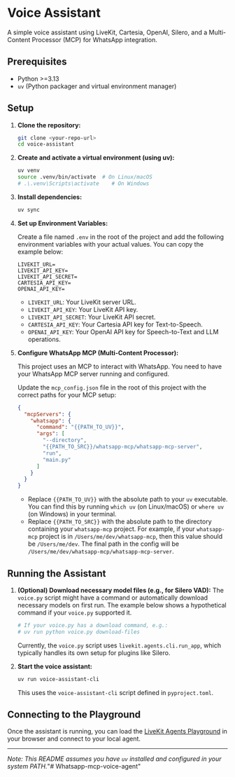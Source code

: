# Voice Assistant

A simple voice assistant using LiveKit, Cartesia, OpenAI, Silero, and a Multi-Content Processor (MCP) for WhatsApp integration.

## Prerequisites

- Python >=3.13
- `uv` (Python packager and virtual environment manager)

## Setup

1.  **Clone the repository:**
    ```bash
    git clone <your-repo-url>
    cd voice-assistant
    ```

2.  **Create and activate a virtual environment (using uv):**
    ```bash
    uv venv
    source .venv/bin/activate  # On Linux/macOS
    # .\.venv\Scripts\activate    # On Windows
    ```

3.  **Install dependencies:**
    ```bash
    uv sync
    ```

4.  **Set up Environment Variables:**

    Create a file named `.env` in the root of the project and add the following environment variables with your actual values.
    You can copy the example below:

    ```env
    LIVEKIT_URL=
    LIVEKIT_API_KEY=
    LIVEKIT_API_SECRET=
    CARTESIA_API_KEY=
    OPENAI_API_KEY=
    ```

    -   `LIVEKIT_URL`: Your LiveKit server URL.
    -   `LIVEKIT_API_KEY`: Your LiveKit API key.
    -   `LIVEKIT_API_SECRET`: Your LiveKit API secret.
    -   `CARTESIA_API_KEY`: Your Cartesia API key for Text-to-Speech.
    -   `OPENAI_API_KEY`: Your OpenAI API key for Speech-to-Text and LLM operations.

5.  **Configure WhatsApp MCP (Multi-Content Processor):**

    This project uses an MCP to interact with WhatsApp. You need to have your WhatsApp MCP server running and configured.

    Update the `mcp_config.json` file in the root of this project with the correct paths for your MCP setup:

    ```json
    {
      "mcpServers": {
        "whatsapp": {
          "command": "{{PATH_TO_UV}}",
          "args": [
            "--directory",
            "{{PATH_TO_SRC}}/whatsapp-mcp/whatsapp-mcp-server",
            "run",
            "main.py"
          ]
        }
      }
    }
    ```

    -   Replace `{{PATH_TO_UV}}` with the absolute path to your `uv` executable. You can find this by running `which uv` (on Linux/macOS) or `where uv` (on Windows) in your terminal.
    -   Replace `{{PATH_TO_SRC}}` with the absolute path to the directory containing your `whatsapp-mcp` project. For example, if your `whatsapp-mcp` project is in `/Users/me/dev/whatsapp-mcp`, then this value should be `/Users/me/dev`. The final path in the config will be `/Users/me/dev/whatsapp-mcp/whatsapp-mcp-server`.

## Running the Assistant

1.  **(Optional) Download necessary model files (e.g., for Silero VAD):**
    The `voice.py` script might have a command or automatically download necessary models on first run. The example below shows a hypothetical command if your `voice.py` supported it.
    ```bash
    # If your voice.py has a download command, e.g.:
    # uv run python voice.py download-files
    ```
    Currently, the `voice.py` script uses `livekit.agents.cli.run_app`, which typically handles its own setup for plugins like Silero.

2.  **Start the voice assistant:**
    ```bash
    uv run voice-assistant-cli
    ```
    This uses the `voice-assistant-cli` script defined in `pyproject.toml`.

## Connecting to the Playground

Once the assistant is running, you can load the [LiveKit Agents Playground](https://agents-playground.livekit.io/) in your browser and connect to your local agent.

---

*Note: This README assumes you have `uv` installed and configured in your system PATH.*"# Whatsapp-mcp-voice-agent"
